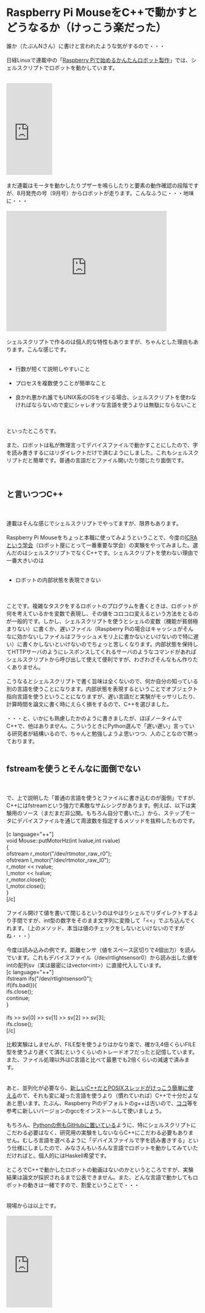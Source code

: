 # Raspberry Pi MouseをC++で動かすとどうなるか（けっこう楽だった）
誰か（たぶんNさん）に書けと言われたような気がするので・・・<br />
<br />
日経Linuxで連載中の「<a href="http://itpro.nikkeibp.co.jp/atcl/mag/14/236750/063000018/" target="_blank">Raspberry Piで始めるかんたんロボット製作</a>」では、シェルスクリプトでロボットを動かしています。<br />
<br />
<iframe src="https://rcm-fe.amazon-adsystem.com/e/cm?lt1=_blank&bc1=000000&IS2=1&bg1=FFFFFF&fc1=000000&lc1=0000FF&t=ryuichiueda-22&o=9&p=8&l=as4&m=amazon&f=ifr&ref=ss_til&asins=B00ZD9E15S" style="width:120px;height:240px;" scrolling="no" marginwidth="0" marginheight="0" frameborder="0"></iframe><br />
<br />
まだ連載はモータを動かしたりブザーを鳴らしたりと要素の動作確認の段階ですが、8月発売の号（9月号）からロボットが走ります。こんなふうに・・・地味に・・・<br />
<br />
<iframe width="420" height="315" src="https://www.youtube.com/embed/-rArYTg6UNQ" frameborder="0" allowfullscreen></iframe><br />
<br />
シェルスクリプトで作るのは個人的な特性もありますが、ちゃんとした理由もあります。こんな感じです。<br />
<ul><br />
	<li>行数が短くて説明しやすいこと</li><br />
	<li>プロセスを複数使うことが簡単なこと</li><br />
	<li>良かれ悪かれ誰でもUNIX系のOSをイジる場合、シェルスクリプトを使わなければならないので変にシャレオツな言語を使うよりは無駄にならないこと</li><br />
</ul><br />
といったところです。<br />
<br />
また、ロボットは私が無理言ってデバイスファイルで動かすことにしたので、字を読み書きするにはリダイレクトだけで済むようにしました。これもシェルスクリプトだと簡単です。普通の言語だとファイル開いたり閉じたり面倒です。<br />
<br />
<br />
<h2>と言いつつC++</h2><br />
<br />
連載はそんな感じでシェルスクリプトでやってますが、限界もあります。<br />
<br />
Raspberry Pi Mouseをちょっと本職に使ってみようということで、今度の<a href="http://www.icra2016.org/" target="_blank">ICRAという学会</a>（ロボット屋にとって一番重要な学会）の実験をやってみました。選んだのはシェルスクリプトでなくC++です。シェルスクリプトを使わない理由で一番大きいのは<br />
<ul><br />
	<li>ロボットの内部状態を表現できない</li><br />
</ul><br />
ことです。複雑なタスクをするロボットのプログラムを書くときは、ロボットが何を考えているかを変数で表現し、その値をコロコロ変えるという方法をとるのが一般的です。しかし、シェルスクリプトを使うとシェルの変数（機能が貧弱極まりない）に書くか、遅いファイル（Raspberry Piの場合はキャッシュがそんなに効かないしファイルはフラッシュメモリ上に書かないといけないので特に遅い）に書くかしないといけないのでちょっと苦しくなります。内部状態を保持してHTTPサーバのようにレスポンスしてくれるサーバのようなコマンドがあればシェルスクリプトから呼び出して使えて便利ですが、わざわざそんなもん作りたくありません。<br />
<br />
こうなるとシェルスクリプトで書く旨味は全くないので、何か自分の知っている別の言語を使うことになります。内部状態を表現するということでオブジェクト指向言語を使うということになりますが、遅い言語だと実験がモッサリしたり、計算時間を論文に書く時にえらく損をするので、C++を選びました。<br />
<br />
・・・と、いかにも熟慮したかのように書きましたが、ほぼノータイムでC++で、他はありません。こういうときにPython選んで「遅い遅い」言っている研究者が結構いるので、ちゃんと勉強しようよ思いつつ、人のことなので黙っております。<br />
<br />
<h2>fstreamを使うとそんなに面倒でない</h2><br />
<br />
で、上で説明した「普通の言語を使うとファイルに書き込むのが面倒」ですが、C++にはfstreamという強力で素敵なサムシングがあります。例えば、以下は実験用のソース（まだまだ非公開。もちろん自分で書いた。）から、ステップモータにデバイスファイルを通じて周波数を指定するメソッドを抜粋したものです。<br />
<br />
[c language="++"]<br />
void Mouse::putMotorHz(int lvalue,int rvalue)<br />
{<br />
 ofstream r_motor(&quot;/dev/rtmotor_raw_r0&quot;);<br />
 ofstream l_motor(&quot;/dev/rtmotor_raw_l0&quot;);<br />
 r_motor &lt;&lt; rvalue;<br />
 l_motor &lt;&lt; lvalue;<br />
 r_motor.close();<br />
 l_motor.close();<br />
}<br />
[/c]<br />
<br />
ファイル開けて値を書いて閉じるというのはやはりシェルでリダイレクトするより手間ですが、int型の数字をそのまま文字列に変換して「&lt;&lt;」でぶち込んでくれます。（上のメソッド、本当は値のチェックをしないといけないのですがね・・・）<br />
<br />
今度は読み込みの例です。距離センサ（値をスペース区切りで4個出力）を読んでいます。これもデバイスファイル（/dev/rtlightsensor0）から読み出した値をintの配列sv（実は厳密にはvector&lt;int&gt;）に直接代入しています。<br />
[c language="++"]<br />
ifstream ifs(&quot;/dev/rtlightsensor0&quot;);<br />
if(ifs.bad()){<br />
 ifs.close();<br />
 continue;<br />
}<br />
<br />
ifs &gt;&gt; sv[0] &gt;&gt; sv[1] &gt;&gt; sv[2] &gt;&gt; sv[3];<br />
ifs.close();<br />
[/c]<br />
<br />
比較実験はしませんが、FILE型を使うよりはかなり楽で、確か3,4倍くらいFILE型を使うより遅くて済むというくらいのトレードオフだったと記憶しています。また、ファイル処理以外はC言語と比べて最悪でも2倍くらいの減速で済みます。<br />
<br />
<br />
あと、並列化が必要なら、<a href="http://blog.ueda.asia/?p=3640">新しいC++だとPOSIXスレッドがけっこう簡単に使える</a>ので、それも変に凝った言語を使うより（慣れていれば）C++で十分だよなあと思います。たぶん、Raspberry Piのデフォルトのg++は古いので、<a href="https://solarianprogrammer.com/2015/01/13/raspberry-pi-raspbian-install-gcc-compile-cpp-14-programs/" target="_blank">ココ</a>等を参考に新しいバージョンのgccをインストールして使いましょう。<br />
<br />
もちろん、<a href="https://github.com/ryuichiueda/RPiM/blob/master/201507/bz_auto.py" target="_blank">Pythonの例もGitHubに置いている</a>ように、特にシェルスクリプトにこだわる必要はなく、研究用の実験をしないならC++にこだわる必要もありません。むしろ言語を選べるように「デバイスファイルで字を読み書きする」という仕様にしましたので、みなさんもいろんな言語でロボットを動かしてみていただければと。個人的にはHaskell希望です。<br />
<br />
ところでC++で動かしたロボットの動画はないのかというところですが、実験結果は論文が採択されるまで公表できません。また、どんな言語で動かしてもロボットの動きは一緒ですので、割愛ということで・・・<br />
<br />
<br />
現場からは以上です。<br />
<br />
<iframe src="http://rcm-fe.amazon-adsystem.com/e/cm?lt1=_blank&bc1=000000&IS2=1&bg1=FFFFFF&fc1=000000&lc1=0000FF&t=ryuichiueda-22&o=9&p=8&l=as4&m=amazon&f=ifr&ref=ss_til&asins=4797375957" style="width:120px;height:240px;" scrolling="no" marginwidth="0" marginheight="0" frameborder="0"></iframe><br />
<br />
<br />

